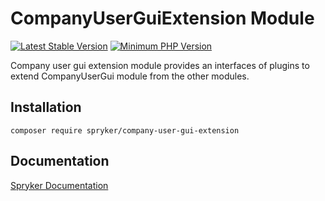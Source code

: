 # CompanyUserGuiExtension Module
[![Latest Stable Version](https://poser.pugx.org/spryker/company-user-gui-extension/v/stable.svg)](https://packagist.org/packages/spryker/company-user-gui-extension)
[![Minimum PHP Version](https://img.shields.io/badge/php-%3E%3D%207.4-8892BF.svg)](https://php.net/)

Company user gui extension module provides an interfaces of plugins to extend CompanyUserGui module from the other modules.

## Installation

```
composer require spryker/company-user-gui-extension
```

## Documentation

[Spryker Documentation](https://academy.spryker.com/developing_with_spryker/module_guide/modules.html)
